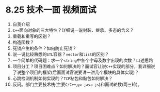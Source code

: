 # 8.25 技术一面 视频面试

1.  自我介绍
2.  `C++`面向对象的三大特性？详细说一说封装、继承、多态的含义？
3.  重载和重写的区别？
4.  构造函数？
5.  死锁产生的条件？如何防止死锁？
6.  说一说比较熟悉的`STL`容器？`vector`和`list`的区别？
7.  一个简单的代码题：求一个`string`中各个字母及数字出现的次数？口述思路
8.  项目分工？项目困难点？如何解决的？面试官让说`C++`实现的部分，我详细说了说整个项目的框架(后面面试官说要讲一讲几个模块的具体实现)？
9.  心跳检测机制如何实现的？`TCP`粘包和黏包如何解决？
10.  反问。部门主要技术栈(主要`C/C++`,`go java js`)和面试轮数(两三轮)。